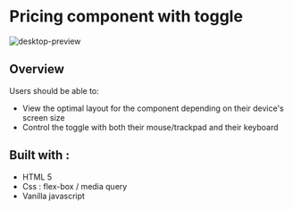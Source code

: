 # Pricing component with toggle
![desktop-preview](https://user-images.githubusercontent.com/75119514/166665515-eef622fe-0657-4a53-96b6-a2d9cee01e18.png)

## Overview



Users should be able to:

- View the optimal layout for the component depending on their device's screen size
- Control the toggle with both their mouse/trackpad and their keyboard

## Built with :

- HTML 5
- Css : flex-box / media query
- Vanilla javascript
